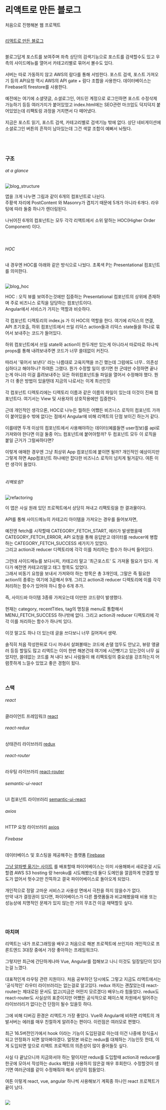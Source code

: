 # 리액트로 만든 블로그

처음으로 진행해본 웹 프로젝트<br>
<br>

[리액트로 만든 블로그](http://yoon.se)

<br>
블로그답게 포스트를 보여주며 좌측 상단의 검색기능으로 포스트를 검색할수도 있고 우측의 사이드메뉴를 열어서 카테고리별로 묶어서 볼수도 있다.<br>
<br>
서버는 따로 가동하지 않고 AWS의 람다를 통해 서빙한다. 포스트 검색, 포스트 가져오기 등의 API요청 역시 AWS의 API gate + 람다 조합을 사용한다. 데이터베이스는 Firebase의 firestore를 사용한다.<br>
<br>
예전에는 여기에 소셜댓글, 소셜로그인, 어드민 계정으로 로그인하면 포스트 수정삭제 가능하기 등등 여러가지가 붙어있었고 index.html에는 SEO관련 마크업도 덕지덕지 붙어있었는데 리팩토링 과정을 거치면서 다 떼어냈다. <br>
<br>
지금은 포스트 읽기, 포스트 검색, 카테고리별로 검색기능 밖에 없다. 상단 네비게이션에 소셜로그인 버튼의 흔적이 남아있는데 그건 색깔 조합이 예뻐서 놔뒀다. <br>
<br>
<br>
<br>

### 구조

###### at a glance

![blog_structure](https://user-images.githubusercontent.com/47002080/52105737-366fe080-2633-11e9-933d-d03fd38246d2.png)

앱을 크게 나누면 그림과 같이 6개의 컴포넌트로 나뉜다. <br>
주황색 자리에 PostContent 와 Masonry가 겹치기 때문에 5개가 아니라 6개다. 라우팅에 따라 둘중 하나가 렌더링된다.<br>
<br>
나뉘어진 6개의 컴포넌트는 모두 각각 리액트에서 소위 말하는 HOC(Higher Order Component) 이다. <br>
<br>
<br>

###### HOC

내 경우엔 HOC를 아래와 같은 방식으로 나눴다. 초록색 P는 Presentational 컴포넌트를 의미한다. <br>
<br>

![blog_hoc](https://user-images.githubusercontent.com/47002080/52105759-4e476480-2633-11e9-8f87-815880a1ba44.png)

HOC : 오직 뷰를 보여주는것에만 집중하는 Presentational 컴포넌트의 상위에 존재하며 주로 비즈니스 로직을 담당하는 컴포넌트이다.  <br>
Angular에서 서비스가 가지는 역할과 비슷하다. <br>
<br>
각 컴포넌트 디렉토리의 index.js 가 이 HOC의 역할을 한다. 여기에 리덕스의 연결, API 초기호출, 하위 컴포넌트에서 쓰일 리덕스 action들과 리덕스 state들을 하나로 묶어서 보내주는 코드가 들어있다. <br>
<br>
하위 컴포넌트에서 쓰일 state와 action이 한두개만 있는게 아니라서 따로따로 하나씩 props를 통해 내려보내주면 코드가 너무 쓸데없이 커진다. <br>
<br>
따라서 '묶어서 보낸다' 라는 나름대로 고육지책을 쓰긴 했는데 그럼에도 너무.. 의존성 심하다고 해야하나? 하여튼 그랬다. 뭔가 수정할 일이 생기면 한 군데만 수정하면 끝나는게 아니라 이걸 흘려보내주는 모든 하위컴포넌트들 파일을 열어서 수정해야 했다. 뭔가 더 좋은 방법이 있을텐데 지금의 나로서는 이게 최선인듯 <br>
<br>
각 컴포넌트 디렉토리에는 디렉토리 이름과 같은 이름의 파일이 있는데 이것이 진짜 컴포넌트다. 여기서는 View 및 사용자의 상호작용에만 집중한다. <br>
<br>
근데 개인적인 생각으론, HOC로 나누든 뭘하든 어쨌든 비즈니스 로직이 컴포넌트 가까이 붙어있을수 밖에 없다는 점에서 Angular에 비해 리액트의 단점 보이긴 하는거 같다. <br>
<br>
이를테면 두개 이상의 컴포넌트에서 사용해야하는 데이터(예를들면 user정보)를 api로 가져와야 한다면 이걸 둘중 어느 컴포넌트에 붙어야할까? 두 컴포넌트 모두 이 로직을 붙일 근거가 그럴싸하다면? <br>
<br>
이렇게 애매한 경우엔 그냥 최상위 App 컴포넌트에 붙이면 될까? 개인적인 예상이지만 그렇게 하면 App컴포넌트 하나에만 잡다한 비즈니스 로직이 넘치게 될거같다. 여튼 이런 생각이 들었다.<br>
<br>

###### 리팩토링?

![refactoring](https://user-images.githubusercontent.com/47002080/52173664-0b6cc480-27cc-11e9-8bb6-e6dba5913e9a.jpg)


이 앱은 사실 원래 있던 프로젝트에서 상당히 쳐내고 리팩토링을 한 결과물이다. <br>
<br>
API를 통해 사이드메뉴의 카테고리 아이템을 가져오는 경우를 들어보자면, <br>
<br>
예전엔 fetch를 시작할때 CATEGORY_FETCH_START, 에러가 발생했을때 CATEGORY_FETCH_ERROR, API 요청을 통해 응답받고 데이터를 reducer에 병합하는 CATEGORY_FETCH_SUCCESS 세가지가 있었다.<br>
그리고 action과 reducer 디렉토리에 각각 이를 처리하는 함수가 하나씩 들어있다. <br>
<br>
그런데 사이드메뉴를 보다시피, 카테고리 말고 '최근포스트' 도 가져올 필요가 있다. 게다가 예전엔 카테고리말고 태그 항목도 있었다. <br>
그래서 비동기 요청을 보내서 가져와야 하는 항목은 총 3개인데, 그말은 즉 필요한 action의 종류는 여기에 3곱해서 9개. 그리고 action과 reducer 디렉토리에 이를 각각 처리하는 함수가 있어야 하니 함수 6개 추가.<br>
<br>
즉, 사이드바 아이템 3종류 가져오는데 이만한 코드량이 발생했다. <br>
<br>
현재는 category, recentTitles, tag의 명칭을 menu로 통합해서 MENU_FETCH_SUCCESS 하나밖에 없다. 그리고 action과 reducer 디렉토리에 각각 이를 처리하는 함수가 하나씩 있다. <br>
<br>
이것 말고도 하나 더 있는데 글을 쓰다보니 너무 길어져서 생략. <br>
<br>
솔직히 처음 작성한뒤로 다시 꺼내서 살펴볼때는 코드에 손댈 엄두도 안났고, 뷰랑 앵귤러 등등 할일도 많고 리액트는 이미 한번 해본건데 여기에 시간뺏기고 있는것이 너무 싫었지만, 쓸데없는 코드를 쳐 내다 보니 사람들이 왜 리팩토링의 중요성을 강조하는지 어렴풋하게 느낄수 있었고 좋은 경험이 됬다. <br> 
<br>
<br>

### 스택

###### react
클라이언트 프레임워크
[react](https://reactjs.org/)

###### react-redux
상태관리 라이브러리
[redux](https://www.npmjs.com/package/redux)

###### react-router
라우팅 라이브러리
[react-router](https://www.npmjs.com/package/react-router)

###### semantic-ui-react
UI 컴포넌트 라이브러리
[semantic-ui-react](https://react.semantic-ui.com/)

###### axios
HTTP 요청 라이브러리
[axios](https://www.npmjs.com/package/axios)

###### Firebase
데이터베이스 및 호스팅을 제공해주는 플랫폼
[Firebase](https://firebase.google.com/) <br>
<br>
[그냥 알파벳 옮기는 사이트](http://github.com/seyoongit/jma) 를 배포할때 파이어베이스는 이미 사용해봐서 새로운걸 시도할겸 AWS S3 hosting 랑 heroku를 시도해봤는데 둘다 도메인을 깔끔하게 연결할 방도가 없어서 헛수고만 잔뜩하고 결국 파이어베이스로 돌아오게 되었다. <br>
<br>
개인적으로 정말 고마운 서비스고 사용성 면에서 극찬을 하지 않을수가 없다. <br>
만약 내가 결정권이 있다면, 파이어베이스가 다른 플랫폼들과 비교해봤을때 비용 또는 성능상에 치명적인 문제가 있지 않는한 거의 무조건 이걸 채택할듯 싶다. <br>


<br>
<br>

### 마치며

리액트는 내가 프로그래밍을 배우고 처음으로 해본 프로젝트에 쓰인지라 개인적으로 프론트엔드 3대장 중에서 가장 좋아하는 프레임워크다. <br>
<br>
그렇지만 최근에 간단하게나마 Vue, Angular를 접해보고 나니 이것도 일장일단이 있다는걸 느꼈다. <br>
<br>
대표적인게 라우팅 관련 지원이다. 처음 공부하던 당시에도 그렇고 지금도 리액트에서는 '공식적인' 라우터 라이브러리는 없는걸로 알고있다. redux 까지는 괜찮았는데 react-router는 제대로된 문서도 없고(지금은 어떤지 모르겠다) 배우느라 힘들었다. redux도 react-router도 사실상의 표준이지만 어쨌든 공식적으로 페이스북 차원에서 밀어주는 라이브러리가 없다는건 단점이 될수 있을듯 하다.  <br>
<br>
그에 비해 디버깅 환경은 리액트가 가장 좋았다. Vue와 Angular에 비하면 리액트의 개발서버는 에러를 매우 친절하게 알려주는 편이다. 이런점은 여러모로 편했다. <br>
<br>
최근 16.5버전인가에서 hook 이라는 기능이 도입된걸로 아는데 이건 나중에 정식출시되고 안정화가 되면 알아봐야겠다. 얼핏본 바로는 redux를 대체하는 기능인듯 한데, 이게 도입되면 앞으로 리액트 프로젝트의 의존성이 많이 줄어들듯 싶다.  <br>
<br>
사실 다 끝났으니까 지금와서야 하는 말이지만 redux를 도입할때 action과 reducer를 한곳에 모아서 작성하는 ducks 패턴을 사용하지 않은걸 매우 후회한다. 수정할것이 생기면 여러군데를 같이 수정해줘야 해서 상당히 힘들었다. <br>
<br>
여튼 이렇게 react, vue, angular 하나씩 사용해보기 계획중 하나인 react 프로젝트가 끝이 났다.
<br>
<br>

![](https://user-images.githubusercontent.com/47002080/52105779-6f0fba00-2633-11e9-97fe-ada9fbd0d929.gif)
